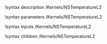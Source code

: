!syntax description /Kernels/NSTemperatureL2

!syntax parameters /Kernels/NSTemperatureL2

!syntax inputs /Kernels/NSTemperatureL2

!syntax children /Kernels/NSTemperatureL2

